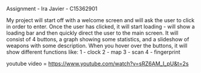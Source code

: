 Assignment - Ira Javier - C15362901

My project will start off with a welcome screen and will ask the user to click in order to enter.
Once the user has clicked, it will start loading - will show a loading bar and then quickly direct
the user to the main screen. It will consist of 4 buttons, a graph showing some statistics, and a
slideshow of weapons with some description. When you hover over the buttons, it will show different
functions like:
1 - clock
2 - map
3 - scan
4 - fingerprint

youtube video = https://www.youtube.com/watch?v=sRZ6AM_I_pU&t=2s 